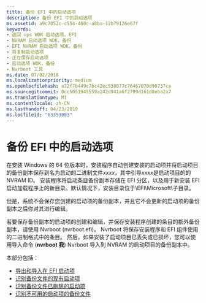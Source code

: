 ```yaml
---
title: 备份 EFI 中的启动选项
description: 备份 EFI 中的启动选项
ms.assetid: a9c7052c-c554-460c-a8ba-12b79126e67f
keywords:
- 返回 ups WDK 启动选项，EFI
- NVRAM 启动选项 WDK，备份
- EFI NVRAM 启动选项 WDK，备份
- 将复制启动选项
- 正在保存启动选项
- 启动选项 WDK，备份
- Nvrboot 工具
ms.date: 07/02/2018
ms.localizationpriority: medium
ms.openlocfilehash: a72f7b449c7bc42ec938077c76467070d90737ca
ms.sourcegitcommit: 0cc5051945559a242d941a6f2799d161d8eba2a7
ms.translationtype: MT
ms.contentlocale: zh-CN
ms.lasthandoff: 04/23/2019
ms.locfileid: "63353003"
---
```

# <a name="backing-up-boot-options-in-efi"></a>备份 EFI 中的启动选项


在安装 Windows 的 64 位版本时，安装程序自动创建安装的启动项并将启动项目的备份副本保存到名为启动的二进制文件*xxxx*，其中引导*xxxx*是启动项目的的 NVRAM ID。 安装程序将启动条目备份副本存储在 EFI 分区，以及用于新安装 EFI 启动加载程序上的新目录。默认情况下，安装目录位于\\EFI\\Microsoft\\子目录。

但是，系统不会保存您创建的启动项的备份副本，并且它不会更新的启动项的备份副本之后你对其进行编辑。

若要保存备份副本的启动项的创建和编辑，并保存安装程序创建的条目的额外备份副本，请使用 Nvrboot (nvrboot.efi)。 Nvrboot 将保存安装程序和 EFI 组件使用的二进制格式中的条目。 然后，如果安装了启动项目已丢失或已损坏，您可以使用导入命令 (**nvrboot 我**) Nvrboot 导入到 NVRAM 的启动项目的备份副本中。

本部分包括：

- [导出和导入在 EFI 启动项](exporting-and-importing-boot-entries-in-efi.md)
- [识别备份文件的现有启动项](identifying-backup-files-for-existing-boot-entries.md)
- [识别备份文件已删除的启动项](identifying-backup-files-for-deleted-boot-entries.md)
- [识别不可用的启动项的备份文件](recognizing-unusable-boot-entry-backup-files.md)
 





